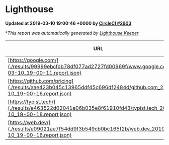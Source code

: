 
# Lighthouse

**Updated at 2019-03-10 19:00:46 +0000 by [CircleCI #2903](https://circleci.com/gh/ItinerisLtd/lighthouse-keeper-example/2903)**

**This report was automatically generated by [Lighthouse Keeper](https://github.com/itinerisltd/lighthouse-keeper)*

| URL | Performance | Accessibility | Best Practices | SEO | PWA | Updated At |
| --- | --- | --- | --- | --- | --- | --- |
| [https://google.com/](./results/99999ebcfdb78df077ad2727fd00969f/www.google.com_2019-03-10_19-00-11.report.json) | 0.95 | 0.71 | 0.93 | 0.82 | 0.58 | 2019-03-10T19:00:11.415Z |
| [https://github.com/pricing](./results/aae423b045c13965ddf45c696df2484d/github.com_2019-03-10_19-00-16.report.json) | 0.47 | 0.89 | 0.93 | 0.91 | 0.58 | 2019-03-10T19:00:16.520Z |
| [https://typist.tech/](./results/e463522d02041e06b035e8f61910fd43/typist.tech_2019-03-10_19-00-18.report.json) | 1 |  |  |  |  | 2019-03-10T19:00:18.992Z |
| [https://web.dev/](./results/e09021ae7f54dd9f3b549cb0bc165f2b/web.dev_2019-03-10_19-00-16.report.json) | 0.93 | 0.93 | 1 | 0.87 | 1 | 2019-03-10T19:00:16.976Z |
